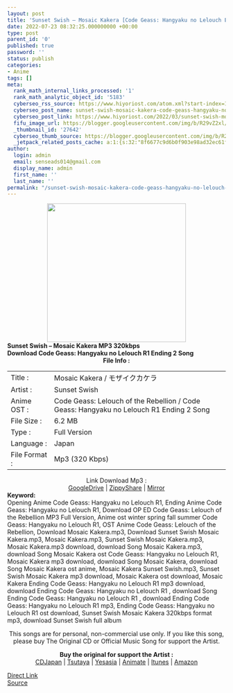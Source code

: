 ```yaml
---
layout: post
title: 'Sunset Swish – Mosaic Kakera [Code Geass: Hangyaku no Lelouch Ending 2]'
date: 2022-07-23 08:32:25.000000000 +00:00
type: post
parent_id: '0'
published: true
password: ''
status: publish
categories:
- Anime
tags: []
meta:
  rank_math_internal_links_processed: '1'
  rank_math_analytic_object_id: '5183'
  cyberseo_rss_source: https://www.hiyoriost.com/atom.xml?start-index=1
  cyberseo_post_name: sunset-swish-mosaic-kakera-code-geass-hangyaku-no-lelouch-ending-2
  cyberseo_post_link: https://www.hiyoriost.com/2022/03/sunset-swish-mosaic-kakera-code-geass.html
  fifu_image_url: https://blogger.googleusercontent.com/img/b/R29vZ2xl/AVvXsEjM1DjXx_RdeGFnOs7yer4kcpGTHKo56BuEojQWDKstOKp67jtB3Dj6IVWCw6dC4-jDMq9xtwYWHgvfQEFTOrFGBN05fLptvgsj0Cy4ZFg-RlsXcxi8QeTMgKsj4MEed9KGSXl5A37orN_BaUiMG4AG4jFBJZOStILhEHvMxgmxlcUF1aktnBXilo-D/s1022/20220325_132729.jpg
  _thumbnail_id: '27642'
  cyberseo_thumb_source: https://blogger.googleusercontent.com/img/b/R29vZ2xl/AVvXsEjM1DjXx_RdeGFnOs7yer4kcpGTHKo56BuEojQWDKstOKp67jtB3Dj6IVWCw6dC4-jDMq9xtwYWHgvfQEFTOrFGBN05fLptvgsj0Cy4ZFg-RlsXcxi8QeTMgKsj4MEed9KGSXl5A37orN_BaUiMG4AG4jFBJZOStILhEHvMxgmxlcUF1aktnBXilo-D/s1022/20220325_132729.jpg
  _jetpack_related_posts_cache: a:1:{s:32:"8f6677c9d6b0f903e98ad32ec61f8deb";a:2:{s:7:"expires";i:1658609096;s:7:"payload";a:3:{i:0;a:1:{s:2:"id";i:27647;}i:1;a:1:{s:2:"id";i:27649;}i:2;a:1:{s:2:"id";i:27643;}}}}
author:
  login: admin
  email: senseads014@gmail.com
  display_name: admin
  first_name: ''
  last_name: ''
permalink: "/sunset-swish-mosaic-kakera-code-geass-hangyaku-no-lelouch-ending-2/"
---
```

<div class="separator" style="clear: both; text-align: center;"><img src="{{ site.baseurl }}/assets/2022/07/20220325_132729.jpg" border="0" data-original-height="600" data-original-width="600" height="320" width="320" /></div>
<div class="judulpost"><b>Sunset Swish – Mosaic Kakera MP3 320kbps <br />Download Code Geass: Hangyaku no Lelouch R1 Ending 2 Song</b></div>
<div class="linkdownload" align="center"><b>File Info : </b></div>
<div class="info2" id="Info">
<table>
<tbody>
<tr>
<td class="tablex">Title :</td>
<td>Mosaic Kakera / モザイクカケラ</td>
</tr>
<tr>
<td class="tablex">Artist :</td>
<td>Sunset Swish</td>
</tr>
<tr>
<td class="tablex">Anime OST :</td>
<td>Code Geass: Lelouch of the Rebellion / Code Geass: Hangyaku no Lelouch R1 Ending 2 Song</td>
</tr>
<tr>
<td class="tablex">File Size :</td>
<td>6.2 MB</td>
</tr>
<tr>
<td class="tablex">Type :</td>
<td>Full Version</td>
</tr>
<tr>
<td class="tablex">Language :</td>
<td>Japan</td>
</tr>
<tr>
<td class="tablex">File Format :</td>
<td>Mp3 (320 Kbps)</td>
</tr>
</tbody>
</table>
</div>
<div style="text-align: center;">
<div class="dlbod" id="boxdownload">
<div class="smokeddl">
<div class="linkdownload">Link Download Mp3 : </div>
<div class="smokeurl"><a href="https://drive.google.com/file/d/1UdE6q9GnuIPptphVB-rLU5f77AO7eBo7/view?usp=drivesdk" rel="nofollow noopener" target="_blank">GoogleDrive</a> | <a href="https://www108.zippyshare.com/v/b9bg8AFf/file.html" rel="nofollow noopener" target="_blank">ZippyShare</a> | <a href="https://www.mirrored.to/files/1XQ96PRE/[hiyoriost.com]_SunSet_Swish_-_Mozaiku_Kakera.mp3_links" rel="nofollow noopener" target="_blank">Mirror</a> </div>
</div>
</div>
</div>
<div class="keywordz"><b>Keyword:</b>
<div class="tagser">
<div class="tags">Opening Anime Code Geass: Hangyaku no Lelouch R1, Ending Anime Code Geass: Hangyaku no Lelouch R1, Download OP ED Code Geass: Lelouch of the Rebellion MP3 Full Version, Anime ost winter spring fall summer Code Geass: Hangyaku no Lelouch R1, OST Anime Code Geass: Lelouch of the Rebellion, Download Mosaic Kakera.mp3, Download Sunset Swish Mosaic Kakera.mp3, Mosaic Kakera.mp3, Sunset Swish Mosaic Kakera.mp3, Mosaic Kakera.mp3 download, download Song Mosaic Kakera.mp3, download Song Mosaic Kakera ost Code Geass: Hangyaku no Lelouch R1, Mosaic Kakera mp3 download, download Song Mosaic Kakera, download Song Mosaic Kakera ost anime, Mosaic Kakera Sunset Swish.mp3, Sunset Swish Mosaic Kakera mp3 download, Mosaic Kakera ost download, Mosaic Kakera Ending Code Geass: Hangyaku no Lelouch R1 mp3 download, download Ending Code Geass: Hangyaku no Lelouch R1 , download Song Ending Code Geass: Hangyaku no Lelouch R1 , download Ending Code Geass: Hangyaku no Lelouch R1 mp3, Ending Code Geass: Hangyaku no Lelouch R1 ost download, Sunset Swish Mosaic Kakera 320kbps format mp3, download Sunset Swish full album</div>
</div>
<p /></div>
<div class="buycd" align="center">This songs are for personal, non-commercial use only. If you like this song, please buy The Original CD or Official Music Song for support the Artist.
<p /></div>
<div class="buyat" align="center"><span class="syclons0"><b>Buy the original for support the Artist : </b><br /> <a href="https://www.cdjapan.co.jp/" target="_blank" rel="noopener">CDJapan</a> | <a href="https://shop.tsutaya.co.jp/" target="_blank" rel="noopener">Tsutaya</a> | <a href="https://www.yesasia.com/" target="_blank" rel="noopener">Yesasia</a> | <a href="https://www.animate-onlineshop.jp/" target="_blank" rel="noopener">Animate</a> | <a href="https://www.apple.com/jp/itunes" target="_blank" rel="noopener">Itunes</a> | <a href="https://amazon.co.jp/" target="_blank" rel="noopener">Amazon</a></span></p>
</div>
<link rel="stylesheet" href="https://cdnjs.cloudflare.com/ajax/libs/font-awesome/4.7.0/css/font-awesome.min.css" />
<div class="divbtn"> <a href="https://handymansurrender.com/fihup8buzv?key=94550f7ce39444073321dde3b8782f97" class="btn"><i class="fa fa-download"></i> Direct Link</a> <br /><a href="https://www.hiyoriost.com/2022/03/sunset-swish-mosaic-kakera-code-geass.html">Source</a> </div>

